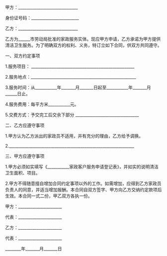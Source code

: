 
 


甲方：______________________________


身份证号码：________________________


乙方：______________________________


乙方为______市劳动局批准的家政服务实体。现应甲方申请，乙方承诺为甲方提供清洁卫生服务。为了明确双方的权利、义务，特订立如下合同，供双方共同遵守。


一、双方约定事项


1.服务项目： ____________________________________________________


2.服务地点：_____________________________________________________


3.服务时间：从___________年_______月_______日起至___________年_______月______日止。


4.服务费用：每平方米___________元。


5.交费方式：予交完工后交余下部分 ________________________________


二、乙方应遵守事项


1.甲方认为乙方派出的家政员不适用，并有充分的理由，乙方给予调换。


2._______________________________________________________________


三、甲方应遵守事项


1.甲方必须如实填写《___________家政客户服务申请登记表》，并如实的说明清洁卫生面积、项目。


2.甲方不得随意擅自增加合同约定事项以外的工作。如需增加，应得到乙方家政员负责人的同意，并适当增加报酬。本合同自双方签字、甲方向乙方交纳约定款项后生效。本合同一式二份，甲乙双方各执一份。


甲方：______________________


代表：______________________


乙方：______________________


代表：______________________


________年_______月_______日
 


 

 
 
 
 
 
  


  
 

  


  


  
 
 
 
 


